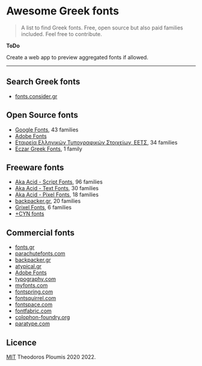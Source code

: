 # Awesome Greek fonts
> A list to find Greek fonts. Free, open source but also paid families included.
Feel free to contribute.

**ToDo**

Create a web app to preview aggregated fonts if allowed.

----

## Search Greek fonts
- [fonts.consider.gr](https://fonts.consider.gr)


## Open Source fonts
- [Google Fonts](https://fonts.google.com/?subset=greek&sort=alpha), 43 families
- [Adobe Fonts](https://fonts.adobe.com/fonts?browse_mode=default&languages=el&sort=alpha)
- [Εταιρεία Ελληνικών Τυπογραφικών Στοιχείων, ΕΕΤΣ](https://www.greekfontsociety-gfs.gr/typefaces), 34 families
- [Eczar Greek Fonts](https://github.com/eellak/gsoc17-Eczar), 1 family


## Freeware fonts
- [Aka Acid - Script Fonts](http://www.aka-acid.com/scriptfonts.html), 96 families
- [Aka Acid - Text Fonts](http://www.aka-acid.com/textfonts.html), 30 families
- [Aka Acid - Pixel Fonts](http://www.aka-acid.com/pixelfonts.html), 18 families
- [backpacker.gr](https://backpacker.gr/fonts), 20 families
- [Grixel Fonts](http://www.grixel.gr), 6 families
- [+CYN fonts](https://cynfonts.blogspot.com)


## Commercial fonts
- [fonts.gr](https://fonts.gr)
- [parachutefonts.com](https://www.parachutefonts.com/typefaces/allfonts/215)
- [backpacker.gr](https://backpacker.gr/fonts)
- [atypical.gr](https://atypical.gr/fonts)
- [Adobe Fonts](https://fonts.adobe.com/fonts?browse_mode=default&languages=el&sort=alpha)
- [typography.com](https://www.typography.com/fonts/styles/greek)
- [myfonts.com](https://www.myfonts.com/search/tag:greek/all)
- [fontspring.com](https://www.fontspring.com/language/greek)
- [fontsquirrel.com](https://www.fontsquirrel.com/fonts/list/language/greek)
- [fontspace.com](https://www.fontspace.com/category/greek)
- [fontfabric.com](https://www.fontfabric.com/fonts/#languages=greek)
- [colophon-foundry.org](https://www.colophon-foundry.org/typefaces)
- [paratype.com](https://www.paratype.com/catalog?languages%5B0%5D%5Bcode%5D=lg-30&sortType=alphabet)


## Licence
[MIT](LICENCE) Theodoros Ploumis 2020 2022.
